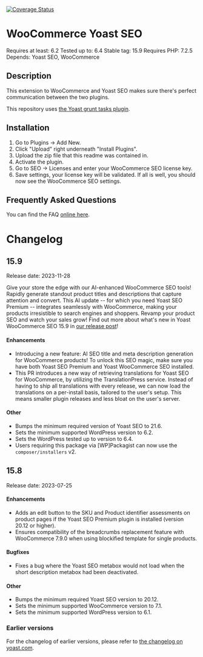 [![Coverage Status](https://coveralls.io/repos/github/Yoast/wpseo-woocommerce/badge.svg?branch=trunk)](https://coveralls.io/github/Yoast/wpseo-woocommerce?branch=trunk)

WooCommerce Yoast SEO
=====================
Requires at least: 6.2
Tested up to: 6.4
Stable tag: 15.9
Requires PHP: 7.2.5
Depends: Yoast SEO, WooCommerce

Description
-----------

This extension to WooCommerce and Yoast SEO makes sure there's perfect communication between the two plugins.

This repository uses [the Yoast grunt tasks plugin](https://github.com/Yoast/plugin-grunt-tasks).

Installation
------------

1. Go to Plugins -> Add New.
2. Click "Upload" right underneath "Install Plugins".
3. Upload the zip file that this readme was contained in.
4. Activate the plugin.
5. Go to SEO -> Licenses and enter your WooCommerce SEO license key.
6. Save settings, your license key will be validated. If all is well, you should now see the WooCommerce SEO settings.

Frequently Asked Questions
--------------------------

You can find the FAQ [online here](https://kb.yoast.com/kb/category/woocommerce-seo/).

Changelog
=========

## 15.9

Release date: 2023-11-28

Give your store the edge with our AI-enhanced WooCommerce SEO tools! Rapidly generate standout product titles and descriptions that capture attention and convert. This AI update -- for which you need Yoast SEO Premium -- integrates seamlessly with WooCommerce, making your products irresistible to search engines and shoppers. Revamp your product SEO and watch your sales grow! Find out more about what's new in Yoast WooCommerce SEO 15.9 in [our release post](https://yoa.st/release-28-11-23)!

#### Enhancements

* Introducing a new feature: AI SEO title and meta description generation for WooCommerce products! To unlock this SEO magic, make sure you have both Yoast SEO Premium and Yoast WooCommerce SEO installed.
* This PR introduces a new way of retrieving translations for Yoast SEO for WooCommerce, by utilizing the TranslationPress service. Instead of having to ship all translations with every release, we can now load the translations on a per-install basis, tailored to the user's setup. This means smaller plugin releases and less bloat on the user's server.

#### Other

* Bumps the minimum required version of Yoast SEO to 21.6.
* Sets the minimum supported WordPress version to 6.2.
* Sets the WordPress tested up to version to 6.4.
* Users requiring this package via [WP]Packagist can now use the `composer/installers` v2.

## 15.8

Release date: 2023-07-25

#### Enhancements

* Adds an edit button to the SKU and Product identifier assessments on product pages if the Yoast SEO Premium plugin is installed (version 20.12 or higher).
* Ensures compatibility of the breadcrumbs replacement feature with WooCommerce 7.9.0 when using blockified template for single products.

#### Bugfixes

* Fixes a bug where the Yoast SEO metabox would not load when the short description metabox had been deactivated.

#### Other

* Bumps the minimum required Yoast SEO version to 20.12.
* Sets the minimum supported WooCommerce version to 7.1.
* Sets the minimum supported WordPress version to 6.1.

### Earlier versions
For the changelog of earlier versions, please refer to [the changelog on yoast.com](https://yoa.st/woo-seo-changelog).
